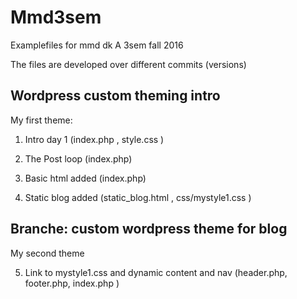 # Mmd3sem
Examplefiles for mmd dk A 3sem fall 2016

The files are developed over different commits (versions)

## Wordpress custom theming intro

My first theme:
1. Intro day 1 (index.php , style.css )

2. The Post loop  (index.php)

3. Basic html added (index.php)


4. Static blog added (static_blog.html , css/mystyle1.css )

## Branche: custom wordpress theme for blog

My second theme

5. Link to mystyle1.css and dynamic content and nav (header.php, footer.php, index.php )  
